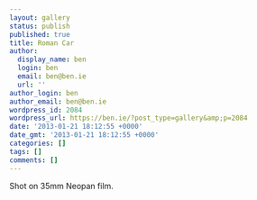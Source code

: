 ```yaml
---
layout: gallery
status: publish
published: true
title: Roman Car
author:
  display_name: ben
  login: ben
  email: ben@ben.ie
  url: ''
author_login: ben
author_email: ben@ben.ie
wordpress_id: 2084
wordpress_url: https://ben.ie/?post_type=gallery&amp;p=2084
date: '2013-01-21 18:12:55 +0000'
date_gmt: '2013-01-21 18:12:55 +0000'
categories: []
tags: []
comments: []
---
```

<p>Shot on 35mm Neopan film.</p>
